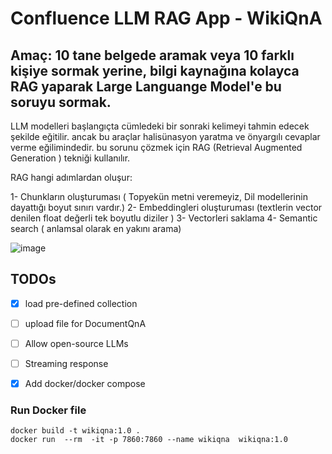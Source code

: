 
# Confluence LLM RAG App  - WikiQnA

## Amaç: 10 tane belgede aramak veya 10 farklı kişiye sormak yerine, bilgi kaynağına kolayca RAG yaparak Large Languange Model'e bu soruyu sormak. 


LLM modelleri başlangıçta cümledeki bir sonraki kelimeyi tahmin edecek şekilde eğitilir. ancak bu araçlar halisünasyon yaratma ve önyargılı cevaplar verme eğilimindedir. bu sorunu çözmek için RAG (Retrieval Augmented Generation ) tekniği kullanılır. 

RAG hangi adımlardan oluşur: 

1- Chunkların oluşturuması ( Topyekün metni veremeyiz, Dil modellerinin dayattığı boyut sınırı vardır.)
2- Embeddingleri oluşturuması (textlerin  vector denilen float değerli tek boyutlu diziler ) 
3- Vectorleri saklama
4- Semantic search ( anlamsal olarak en yakını arama)
 
![image](https://github.com/devops-alierdogan/wikiqna/assets/132436988/3abb1f80-8a3e-4f49-98d2-8fc2ba9aa955)


## TODOs
- [X]  load pre-defined collection 
- [ ]  upload file for DocumentQnA
- [ ]  Allow open-source LLMs
- [ ]  Streaming response
- [X]  Add docker/docker compose


### Run Docker file 

``` 
docker build -t wikiqna:1.0 .
docker run  --rm  -it -p 7860:7860 --name wikiqna  wikiqna:1.0

```
